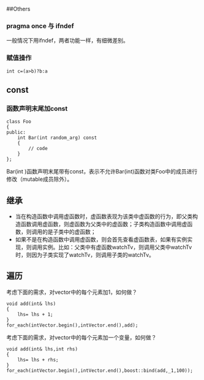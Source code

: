 ##Others
### pragma once 与 ifndef 
一般情况下用ifndef，两者功能一样，有细微差别。

### 赋值操作
	int c=(a>b)?b:a

## const
### 函数声明末尾加const
    class Foo 
    {
    public:
        int Bar(int random_arg) const
        {
            // code
        }
    };
Bar(int )函数声明末尾带有const，表示不允许Bar(int)函数对类Foo中的成员进行修改（mutable成员除外）。

## 继承
- 当在构造函数中调用虚函数时，虚函数表现为该类中虚函数的行为，即父类构造函数调用虚函数，则虚函数为父类中的虚函数；子类构造函数中调用虚函数，则调用的是子类中的虚函数；
- 如果不是在构造函数中调用虚函数，则会首先查看虚函数表，如果有实例实现，则调用实例。比如：父类中有虚函数watchTv，则调用父类中watchTv时，则因为子类实现了watchTv，则调用子类的watchTv。

## 遍历
考虑下面的需求，对vector<int>中的每个元素加1，如何做？

    void add(int& lhs)
    {
        lhs= lhs + 1;
    }
    for_each(intVector.begin(),intVector.end(),add);
    
考虑下面的需求，对vector<int>中的每个元素加一个变量，如何做？

    void add(int& lhs,int rhs)
    {
        lhs= lhs + rhs;
    }
    for_each(intVector.begin(),intVector.end(),boost::bind(add,_1,100));
    
